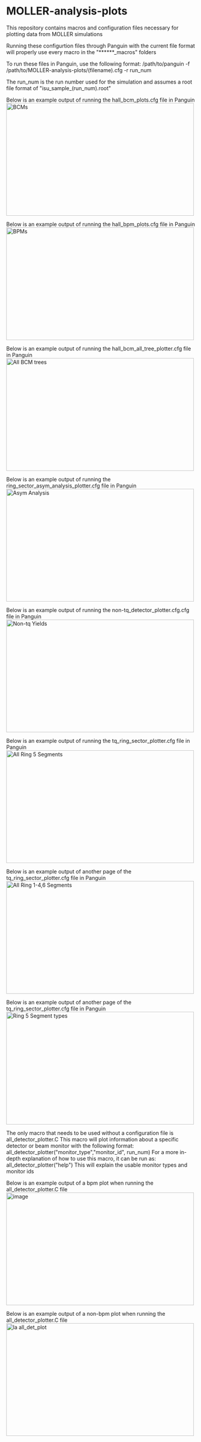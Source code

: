 # MOLLER-analysis-plots
This repository contains macros and configuration files necessary for plotting data from MOLLER simulations


Running these configurtion files through Panguin with the current file format will properly use every macro in the "******_macros" folders

To run these files in Panguin, use the following format:
/path/to/panguin -f /path/to/MOLLER-analysis-plots/(filename).cfg -r run_num

The run_num is the run number used for the simulation and assumes a root file format of "isu_sample_(run_num).root"

Below is an example output of running the hall_bcm_plots.cfg file in Panguin
<img width="500" height="300" alt="BCMs" src="https://github.com/user-attachments/assets/035a46d6-8cac-4492-912f-9c9ff125afa1" />

Below is an example output of running the hall_bpm_plots.cfg file in Panguin
<img width="500" height="300" alt="BPMs" src="https://github.com/user-attachments/assets/29c3aca8-1525-41d5-8049-e314b8bb5681" />

Below is an example output of running the hall_bcm_all_tree_plotter.cfg file in Panguin
<img width="500" height="300" alt="All BCM trees" src="https://github.com/user-attachments/assets/254193e3-b406-450c-b2f1-8c315c2a0f13" />

Below is an example output of running the ring_sector_asym_analysis_plotter.cfg file in Panguin
<img width="500" height="300" alt="Asym Analysis" src="https://github.com/user-attachments/assets/b484b129-61c8-4d69-9cc6-d5322ab2ec6c" />

Below is an example output of running the non-tq_detector_plotter.cfg.cfg file in Panguin
<img width="500" height="300" alt="Non-tq Yields" src="https://github.com/user-attachments/assets/1f735aa9-fe60-479a-a762-a8d22a939b46" />

Below is an example output of running the tq_ring_sector_plotter.cfg file in Panguin
<img width="500" height="300" alt="All Ring 5 Segments" src="https://github.com/user-attachments/assets/dd572105-17c4-48f3-9cc5-894214610c01" />

Below is an example output of another page of the tq_ring_sector_plotter.cfg file in Panguin
<img width="500" height="300" alt="All Ring 1-4,6 Segments" src="https://github.com/user-attachments/assets/7ef6d77c-4dd9-4ff4-927e-93e0dd13802a" />

Below is an example output of another page of the tq_ring_sector_plotter.cfg file in Panguin
<img width="500" height="300" alt="Ring 5 Segment types" src="https://github.com/user-attachments/assets/5b9d5492-fd43-4ac5-99bc-f7586d3ebd79" />


The only macro that needs to be used without a configuration file is all_detector_plotter.C
This macro will plot information about a specific detector or beam monitor with the following format: all_detector_plotter("monitor_type","monitor_id", run_num)
For a more in-depth explanation of how to use this macro, it can be run as: all_detector_plotter("help")
This will explain the usable monitor types and monitor ids

Below is an example output of a bpm plot when running the all_detector_plotter.C file
<img width="500" height="300" alt="image" src="https://github.com/user-attachments/assets/4b0ed978-f2d2-46bb-822d-0d9796570b3c" />


Below is an example output of a non-bpm plot when running the all_detector_plotter.C file
<img width="500" height="300" alt="la all_det_plot" src="https://github.com/user-attachments/assets/0d6ca4e8-f499-4350-b0cf-151c3de24c94" />
